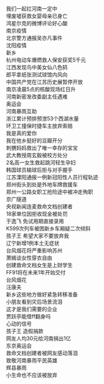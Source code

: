 我们一起扛河南一定中  
埋废墟获救女婴母亲已身亡  
鸿星尔克的微博评论好心酸  
南京疫情  
北京警方通报吴亦凡事件  
沈阳疫情  
新乡  
杭州电动车爆燃救人保安获奖5千元  
江西发现鸟中美女仙八色鸫  
郎平拿纸张测试球馆内风向  
中国共产党在江苏历史展暂停开放  
南京凌晨5点的核酸现场红日升  
河南新密发改委副主任遇难  
奥运会  
河南暴雨互助  
浙江累计预排预泄53个西湖水量  
环卫工撞保时捷车主放弃索赔  
我是真的爱你  
我在他乡挺好的豆瓣开分  
刺猬妈妈救出了唯一幸存的宝宝  
武大教授周玄毅被校方处分  
2名高一女生救起跳河轻生孕妇  
韩国球员输球后拒与对手握手  
江苏溧阳通报一例新冠阳性人员行程轨迹  
郑州街头到处是外地车牌救援车  
郑州一公路女职工抢险途中被冲走殉职  
京广隧道  
央视新闻连麦救命文档创建者  
18家单位因拒收现金被处罚  
于逸飞 免试用期直接录用  
K599次列车被困新乡车厢疑二次倾斜  
孩子王 希望大家不要放弃我  
辽宁新增1例本土无症状  
台风烟花将严重影响苏州  
萧嫣谈女性穿衣自由  
创建救命文档女生是上财学生  
FF91将在未来1年开始交付  
台风烟花  
汪康夫  
新乡这些地方做好紧急转移准备  
小朋友看到灾后场景流泪  
这才是我们需要的企业  
贾跃亭能借ff翻身吗  
心动的信号  
孩子王 造假捐款  
网友人均30元给河南捐出1亿  
东京奥运会  
救命文档创建者被网友感动落泪  
致敬河南暴雨平民英雄  
辉县暴雨  
小生命也不应该被放弃  
